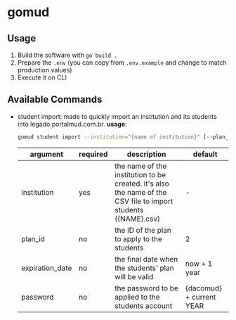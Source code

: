 # gomud

## Usage

1. Build the software with `go build .`
2. Prepare the `.env` (you can copy from `.env.example` and change to match production values)
3. Execute it on CLI

## Available Commands

- student import: made to quickly import an institution and its students into legado.portalmud.com.br.
  **usage**:
  ```bash
  gomud student import --institution="{name of institution}" [--plan_id=2 --expiration_date="2026-05-31" --password="dacomud2025"]
  ```
  | argument | required | description | default |
  | --- | --- | --- | --- |
  | institution | yes | the name of the institution to be created. it's also the name of the CSV file to import students ({NAME}.csv) | - |
  | plan_id | no | the ID of the plan to apply to the students | 2 |
  | expiration_date | no | the final date when the students' plan will be valid | now + 1 year |
  | password | no | the password to be applied to the students account | {dacomud} + current YEAR |